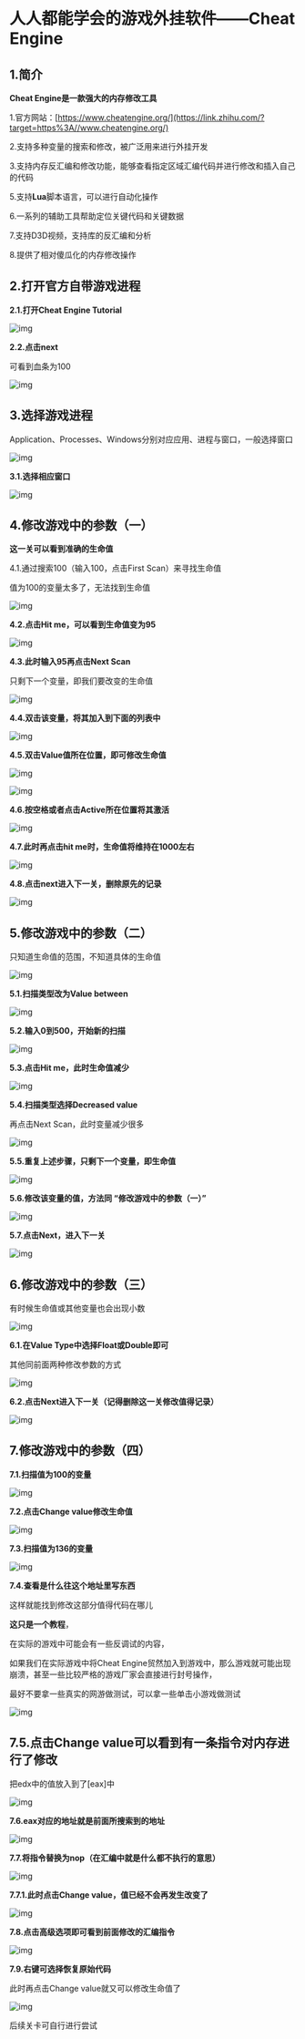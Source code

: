 # 人人都能学会的游戏外挂软件——Cheat Engine

## **1.简介**

**Cheat Engine是一款强大的内存修改工具**

1.官方网站：[https://www.cheatengine.org/](https://link.zhihu.com/?target=https%3A//www.cheatengine.org/)

2.支持多种变量的搜索和修改，被广泛用来进行外挂开发

3.支持内存反汇编和修改功能，能够查看指定区域汇编代码并进行修改和插入自己的代码

5.支持**Lua**脚本语言，可以进行自动化操作

6.一系列的辅助工具帮助定位关键代码和关键数据

7.支持D3D视频，支持库的反汇编和分析

8.提供了相对傻瓜化的内存修改操作



## **2.打开官方自带游戏进程**



**2.1.打开Cheat Engine Tutorial**

![img](https://pic4.zhimg.com/80/v2-85e8926f826d92351476e04b4944dfef_720w.jpg)



**2.2.点击next**

可看到血条为100



![img](https://pic1.zhimg.com/80/v2-df5f5908f6c4ca115d719555db1e2390_720w.jpg)



## **3.选择游戏进程**



Application、Processes、Windows分别对应应用、进程与窗口，一般选择窗口

![img](https://pic2.zhimg.com/80/v2-e22d155b019f9504272cb2ed6c852de1_720w.jpg)



**3.1.选择相应窗口**



![img](https://pic3.zhimg.com/80/v2-381a1e7b018e8d34004319600f8a66d6_720w.jpg)







##  

## **4.修改游戏中的参数（一）**



**这一关可以看到准确的生命值**

4.1.通过搜索100（输入100，点击First Scan）来寻找生命值

值为100的变量太多了，无法找到生命值



![img](https://pic4.zhimg.com/80/v2-1b7e9f4d2a5a4a74767168ca8f40b1eb_720w.jpg)



**4.2.点击Hit me，可以看到生命值变为95**



![img](https://pic1.zhimg.com/80/v2-0a8c228c42bcf36da29f7688748f95dc_720w.jpg)



**4.3.此时输入95再点击Next Scan**



只剩下一个变量，即我们要改变的生命值



![img](https://pic1.zhimg.com/80/v2-7f0763100a9e8f4b220d33ba045fdc30_720w.jpg)



**4.4.双击该变量，将其加入到下面的列表中**



![img](https://pic4.zhimg.com/80/v2-28cb138f9e7a325c474854183ac001c7_720w.jpg)



**4.5.双击Value值所在位置，即可修改生命值**



![img](https://pic3.zhimg.com/80/v2-256dd364b715117d99563d7dc1618cae_720w.jpg)



![img](https://pic1.zhimg.com/80/v2-2e6c6ce3e3ec979ec5a9a2be226b539c_720w.jpg)



**4.6.按空格或者点击Active所在位置将其激活**



![img](https://pic4.zhimg.com/80/v2-df15a894b89390bb22a4561076ca2543_720w.jpg)



**4.7.此时再点击hit me时，生命值将维持在1000左右**



![img](https://pic1.zhimg.com/80/v2-a332cae6d904d7d99321d35ac9ca83cc_720w.jpg)



**4.8.点击next进入下一关，删除原先的记录**



![img](https://pic2.zhimg.com/80/v2-1041d7e3f8911bf54a60a7cbcaefee99_720w.jpg)



## **5.修改游戏中的参数（二）**



只知道生命值的范围，不知道具体的生命值

![img](https://pic4.zhimg.com/80/v2-24ad4714b0bf1dd91adb679b45463bab_720w.jpg)



**5.1.扫描类型改为Value between**



![img](https://pic4.zhimg.com/80/v2-0f0f4be8daab244ee9cdc51481b33bef_720w.jpg)



**5.2.输入0到500，开始新的扫描**



![img](https://pic3.zhimg.com/80/v2-3d18d201ddfe01cc51a6800d211aeb36_720w.jpg)



**5.3.点击Hit me，此时生命值减少**



![img](https://pic1.zhimg.com/80/v2-a9fa442321557c176cc5cffaf0591770_720w.jpg)





**5.4.扫描类型选择Decreased value**



再点击Next Scan，此时变量减少很多



![img](https://pic1.zhimg.com/80/v2-e1537e1c72c4a686ba05f2bca2d2c3ac_720w.jpg)



**5.5.重复上述步骤，只剩下一个变量，即生命值**



![img](https://pic1.zhimg.com/80/v2-6c10f540ea1b21eb4a9b3a42b8cdf1f8_720w.jpg)



**5.6.修改该变量的值，方法同 “修改游戏中的参数（一）”**



![img](https://pic4.zhimg.com/80/v2-f4d64f70185163af48596ef00b57377b_720w.jpg)



**5.7.点击Next，进入下一关**



![img](https://pic1.zhimg.com/80/v2-0e6164d52268e595d35b781b743ef290_720w.jpg)



## **6.修改游戏中的参数（三**）



有时候生命值或其他变量也会出现小数

![img](https://pic4.zhimg.com/80/v2-613cff6c19fa2745c4d4df2d426bd28f_720w.jpg)



**6.1.在Value Type中选择Float或Double即可**



其他同前面两种修改参数的方式



![img](https://pic3.zhimg.com/80/v2-417ee557c8ab01ea8c252478e097f8fa_720w.jpg)



**6.2.点击Next进入下一关（记得删除这一关修改值得记录）**



![img](https://pic1.zhimg.com/80/v2-8a4a96eba7d3ed1fd1148e40d78f97e0_720w.jpg)



## **7.修改游戏中的参数（四）**



**7.1.扫描值为100的变量**

![img](https://pic2.zhimg.com/80/v2-804e34e8631fa9b252ec50cf07e9a93d_720w.jpg)



**7.2.点击Change value修改生命值**



![img](https://pic3.zhimg.com/80/v2-bb9b61555c2d0a7192a91c6bbb2520ea_720w.jpg)



**7.3.扫描值为136的变量**



![img](https://pic4.zhimg.com/80/v2-438230df6cc9b42aa3f2033a8a4911cf_720w.jpg)


**7.4.查看是什么往这个地址里写东西**

这样就能找到修改这部分值得代码在哪儿



**这只是一个教程**，

在实际的游戏中可能会有一些反调试的内容，

如果我们在实际游戏中将Cheat Engine贸然加入到游戏中，那么游戏就可能出现崩溃，甚至一些比较严格的游戏厂家会直接进行封号操作，

最好不要拿一些真实的网游做测试，可以拿一些单击小游戏做测试

![img](https://pic2.zhimg.com/80/v2-3ca325f43c7b94a0677c962dac064d95_720w.jpg)



## 7.5.点击Change value可以看到有一条指令对内存进行了修改



把edx中的值放入到了[eax]中



![img](https://pic2.zhimg.com/80/v2-7035c42a3e56d1e5b6fcc6e175944e81_720w.jpg)



**7.6.eax对应的地址就是前面所搜索到的地址**



![img](https://pic2.zhimg.com/80/v2-d8f3d5b56985194739e2d71d35ea0bc5_720w.jpg)



**7.7.将指令替换为nop（在汇编中就是什么都不执行的意思）**



![img](https://pic1.zhimg.com/80/v2-641b1fbe7c703aac58f3e24fe996c9e0_720w.jpg)



**7.7.1.此时点击Change value，值已经不会再发生改变了**



![img](https://pic4.zhimg.com/80/v2-d58ef7728a051693f8d107d27c114f47_720w.jpg)



**7.8.点击高级选项即可看到前面修改的汇编指令**



![img](https://pic4.zhimg.com/80/v2-cd86aa11f974268b1f77958b80bcd8eb_720w.jpg)



**7.9.右键可选择恢复原始代码**



此时再点击Change value就又可以修改生命值了



![img](https://pic3.zhimg.com/80/v2-fd8ebb9f8a1a4d7a208fd489e4b196f6_720w.jpg)



后续关卡可自行进行尝试